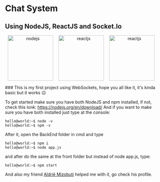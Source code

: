 # Chat System
## Using NodeJS, ReactJS and Socket.Io

<p align="center" style="display: flex; align-items: center; justify-content: space-around">
  <img src="https://walde.co/wp-content/uploads/2016/09/nodejs_logo.png" alt="nodejs" width="150">

  <img src="https://i2.wp.com/blog.hariken.co/wp-content/uploads/2019/03/react-logo.png?ssl=1" alt="reactjs" width="150">

  <img src="https://seeklogo.com/images/S/socketio-logo-B8A7F486CD-seeklogo.com.png" alt="reactjs" width="150">
  
</p>
### This is my first project using WebSockets, hope you all like it, it's kinda basic but it works 😉

To get started make sure you have both NodeJS and npm installed, if not, check this lonk: https://nodejs.org/en/download/
And if you want to make sure you have both installed just type at the console:

```console
hello@world:~$ node -v
hello@world:~$ npm -v
```

After it, open the BackEnd folder in cmd and type
```console
hello@world:~$ npm i
hello@world:~$ node app.js
```
and after do the same at the front folder but instead of node app.js, type:
```console
hello@world:~$ npm start
```

And also my friend [Aldriê Mizobuti](http://github.com/Aldrie) helped me with it, go check his profile.
